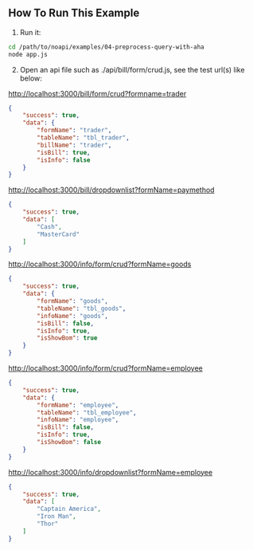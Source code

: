 
## How To Run This Example

1. Run it:
```sh
cd /path/to/noapi/examples/04-preprocess-query-with-aha
node app.js
```



2. Open an api file such as ./api/bill/form/crud.js, see the test url(s) like below:

[http://localhost:3000/bill/form/crud?formname=trader]()

```json
{
	"success": true,
	"data": {
		"formName": "trader",
		"tableName": "tbl_trader",
		"billName": "trader",
		"isBill": true,
		"isInfo": false
	}
}
```

[http://localhost:3000/bill/dropdownlist?formName=paymethod]()

```json
{
    "success": true,
    "data": [
        "Cash",
        "MasterCard"
    ]
}
```

[http://localhost:3000/info/form/crud?formName=goods]()

```json
{
    "success": true,
    "data": {
        "formName": "goods",
        "tableName": "tbl_goods",
        "infoName": "goods",
        "isBill": false,
        "isInfo": true,
        "isShowBom": true
    }
}
```

[http://localhost:3000/info/form/crud?formName=employee]()

```json
{
    "success": true,
    "data": {
        "formName": "employee",
        "tableName": "tbl_employee",
        "infoName": "employee",
        "isBill": false,
        "isInfo": true,
        "isShowBom": false
    }
}
```

[http://localhost:3000/info/dropdownlist?formName=employee]()

```json
{
    "success": true,
    "data": [
        "Captain America",
        "Iron Man",
        "Thor"
    ]
}
```
